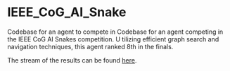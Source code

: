 # IEEE_CoG_AI_Snake
Codebase for an agent to compete in Codebase for an agent competing in the IEEE CoG AI Snakes competition. U tilizing efficient graph search and navigation techniques, this agent ranked 8th in the finals.

The stream of the results can be found [here](https://www.youtube.com/watch?v=SdEjNZ3cyEs).
